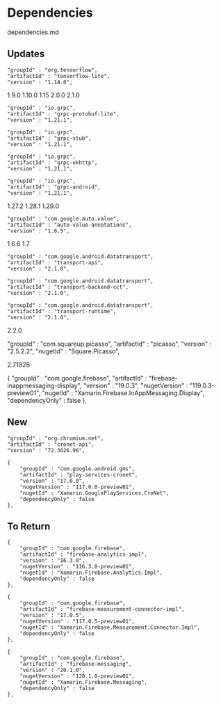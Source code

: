 # Dependencies

dependencies.md 

## Updates

```
"groupId" : "org.tensorflow",
"artifactId" : "tensorflow-lite",
"version" : "1.14.0",
```
1.9.0
1.10.0
1.15
2.0.0
2.1.0


```
"groupId" : "io.grpc",
"artifactId" : "grpc-protobuf-lite",
"version" : "1.21.1",

"groupId" : "io.grpc",
"artifactId" : "grpc-stub",
"version" : "1.21.1",

"groupId" : "io.grpc",
"artifactId" : "grpc-okhttp",
"version" : "1.21.1",

"groupId" : "io.grpc",
"artifactId" : "grpc-android",
"version" : "1.21.1",
```

1.27.2
1.28.1
1.29.0


```
"groupId" : "com.google.auto.value",
"artifactId" : "auto-value-annotations",
"version" : "1.6.5",
```

1.6.6
1.7

```
"groupId" : "com.google.android.datatransport",
"artifactId" : "transport-api",
"version" : "2.1.0",

"groupId" : "com.google.android.datatransport",
"artifactId" : "transport-backend-cct",
"version" : "2.1.0",

"groupId" : "com.google.android.datatransport",
"artifactId" : "transport-runtime",
"version" : "2.1.0",
```

2.2.0


"groupId" : "com.squareup.picasso",
"artifactId" : "picasso",
"version" : "2.5.2.2",
"nugetId" : "Square.Picasso",


2.71828

{
    "groupId" : "com.google.firebase",
    "artifactId" : "firebase-inappmessaging-display",
    "version" : "19.0.3",
    "nugetVersion" : "119.0.3-preview01",
    "nugetId" : "Xamarin.Firebase.InAppMessaging.Display",
    "dependencyOnly" : false
},


## New 

```
"groupId" : "org.chromium.net",
"artifactId" : "cronet-api",
"version" : "72.3626.96",
```


```
{
    "groupId" : "com.google.android.gms",
    "artifactId" : "play-services-cronet",
    "version" : "17.0.0",
    "nugetVersion" : "117.0.0-preview01",
    "nugetId" : "Xamarin.GooglePlayServices.CroNet",
    "dependencyOnly" : false
},
```


## To Return

```
{
    "groupId" : "com.google.firebase",
    "artifactId" : "firebase-analytics-impl",
    "version" : "16.3.0",
    "nugetVersion" : "116.3.0-preview01",
    "nugetId" : "Xamarin.Firebase.Analytics.Impl",
    "dependencyOnly" : false
},
```


```
{
    "groupId" : "com.google.firebase",
    "artifactId" : "firebase-measurement-connector-impl",
    "version" : "17.0.5",
    "nugetVersion" : "117.0.5-preview01",
    "nugetId" : "Xamarin.Firebase.Measurement.Connector.Impl",
    "dependencyOnly" : false
},
```


```
{
    "groupId" : "com.google.firebase",
    "artifactId" : "firebase-messaging",
    "version" : "20.1.0",
    "nugetVersion" : "120.1.0-preview01",
    "nugetId" : "Xamarin.Firebase.Messaging",
    "dependencyOnly" : false
},
````
